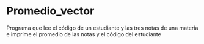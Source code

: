 # Promedio_vector
Programa que lee el código de un estudiante y las tres notas de una materia e imprime el promedio de las notas y el código del estudiante

